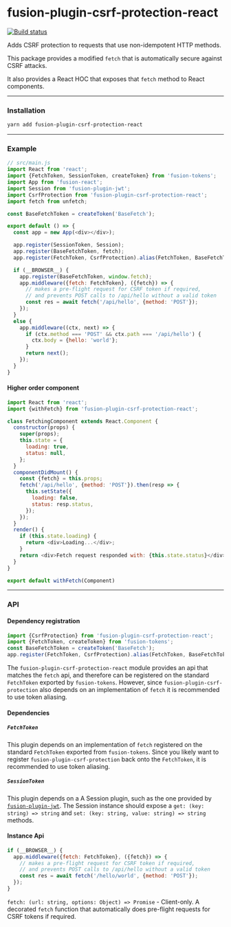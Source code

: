 # fusion-plugin-csrf-protection-react

[![Build status](https://badge.buildkite.com/374964b8390ea4b2a3cf0dee8ed69b4b31175e56ce60dd0686.svg?branch=master)](https://buildkite.com/uberopensource/fusion-plugin-csrf-protection-react)

Adds CSRF protection to requests that use non-idempotent HTTP methods.

This package provides a modified `fetch` that is automatically secure against CSRF attacks.

It also provides a React HOC that exposes that `fetch` method to React components.

---

### Installation

```sh
yarn add fusion-plugin-csrf-protection-react
```

---

### Example

```js
// src/main.js
import React from 'react';
import {FetchToken, SessionToken, createToken} from 'fusion-tokens';
import App from 'fusion-react';
import Session from 'fusion-plugin-jwt';
import CsrfProtection from 'fusion-plugin-csrf-protection-react';
import fetch from unfetch;

const BaseFetchToken = createToken('BaseFetch');

export default () => {
  const app = new App(<div></div>);

  app.register(SessionToken, Session);
  app.register(BaseFetchToken, fetch);
  app.register(FetchToken, CsrfProtection).alias(FetchToken, BaseFetchToken);

  if (__BROWSER__) {
    app.register(BaseFetchToken, window.fetch);
    app.middleware({fetch: FetchToken}, ({fetch}) => {
      // makes a pre-flight request for CSRF token if required,
      // and prevents POST calls to /api/hello without a valid token
      const res = await fetch('/api/hello', {method: 'POST'});
    });
  }
  else {
    app.middleware((ctx, next) => {
      if (ctx.method === 'POST' && ctx.path === '/api/hello') {
        ctx.body = {hello: 'world'};
      }
      return next();
    });
  }
}
```

#### Higher order component

```js
import React from 'react';
import {withFetch} from 'fusion-plugin-csrf-protection-react';

class FetchingComponent extends React.Component {
  constructor(props) {
    super(props);
    this.state = {
      loading: true,
      status: null,
    };
  }
  componentDidMount() {
    const {fetch} = this.props;
    fetch('/api/hello', {method: 'POST'}).then(resp => {
      this.setState({
        loading: false,
        status: resp.status,
      });
    });
  }
  render() {
    if (this.state.loading) {
      return <div>Loading...</div>;
    }
    return <div>Fetch request responded with: {this.state.status}</div>;
  }
}

export default withFetch(Component)
```

---

### API

#### Dependency registration

```js
import {CsrfProtection} from 'fusion-plugin-csrf-protection-react';
import {FetchToken, createToken} from 'fusion-tokens';
const BaseFetchToken = createToken('BaseFetch');
app.register(FetchToken, CsrfProtection).alias(FetchToken, BaseFetchToken);
```

The `fusion-plugin-csrf-protection-react` module provides an api that matches the `fetch` api,
and therefore can be registered on the standard `FetchToken` exported by `fusion-tokens`.
However, since `fusion-plugin-csrf-protection` also depends on an implementation of `fetch`
it is recommended to use token aliasing.

#### Dependencies

##### `FetchToken`

This plugin depends on an implementation of `fetch` registered on the standard `FetchToken` exported from `fusion-tokens`. Since you likely want to register `fusion-plugin-csrf-protection` back onto the `FetchToken`, it is recommended to use token aliasing.

##### `SessionToken`

This plugin depends on a A Session plugin, such as the one provided by [`fusion-plugin-jwt`](https://github.com/fusionjs/fusion-plugin-jwt).
  The Session instance should expose a `get: (key: string) => string` and `set: (key: string, value: string) => string` methods.

#### Instance Api

```js
if (__BROWSER__) {
  app.middleware({fetch: FetchToken}, ({fetch}) => {
    // makes a pre-flight request for CSRF token if required,
    // and prevents POST calls to /api/hello without a valid token
    const res = await fetch('/hello/world', {method: 'POST'});
  });
}
```

`fetch: (url: string, options: Object) => Promise` - Client-only. A decorated `fetch` function that automatically does pre-flight requests for CSRF tokens if required.
